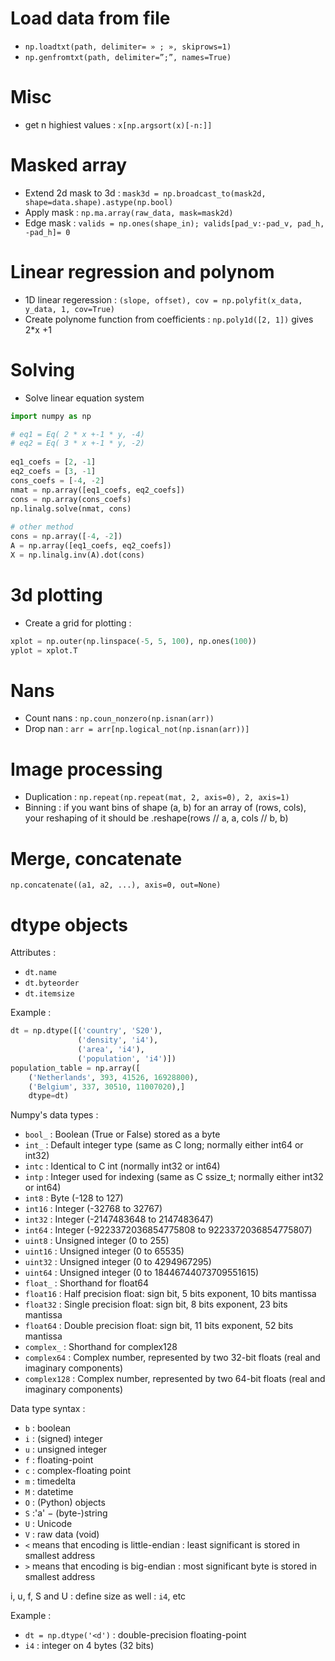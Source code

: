 # Load data from file 

 - `np.loadtxt(path, delimiter= » ; », skiprows=1)`
 - `np.genfromtxt(path, delimiter=”;”, names=True)`


# Misc

 - get n highiest values : `x[np.argsort(x)[-n:]]`


# Masked array

 - Extend 2d mask to 3d : `mask3d = np.broadcast_to(mask2d, shape=data.shape).astype(np.bool)`
 - Apply mask : `np.ma.array(raw_data, mask=mask2d)`
 - Edge mask : `valids = np.ones(shape_in); valids[pad_v:-pad_v, pad_h, -pad_h]= 0`


# Linear regression and polynom

 - 1D linear regeression : `(slope, offset), cov = np.polyfit(x_data, y_data, 1, cov=True)`
 - Create polynome function from coefficients  : `np.poly1d([2, 1])` gives 2\*x +1


# Solving

 - Solve linear equation system
```python
import numpy as np

# eq1 = Eq( 2 * x +-1 * y, -4)
# eq2 = Eq( 3 * x +-1 * y, -2)
 
eq1_coefs = [2, -1]
eq2_coefs = [3, -1]
cons_coefs = [-4, -2]
nmat = np.array([eq1_coefs, eq2_coefs])
cons = np.array(cons_coefs)
np.linalg.solve(nmat, cons)
 
# other method
cons = np.array([-4, -2])
A = np.array([eq1_coefs, eq2_coefs])
X = np.linalg.inv(A).dot(cons)
```


# 3d plotting
 - Create a grid for plotting : 
```python
xplot = np.outer(np.linspace(-5, 5, 100), np.ones(100))
yplot = xplot.T
```

# Nans

 - Count nans : `np.coun_nonzero(np.isnan(arr))`
 - Drop nan : `arr = arr[np.logical_not(np.isnan(arr))]`


# Image processing

 - Duplication : `np.repeat(np.repeat(mat, 2, axis=0), 2, axis=1)`
 - Binning : if you want bins of shape (a, b) for an array of (rows, cols), your reshaping of it should be .reshape(rows // a, a, cols // b, b)


# Merge, concatenate
`np.concatenate((a1, a2, ...), axis=0, out=None)`


# dtype objects

Attributes : 
 - `dt.name`
 - `dt.byteorder`
 - `dt.itemsize`

Example : 

```python
dt = np.dtype([('country', 'S20'),
               ('density', 'i4'), 
               ('area', 'i4'), 
               ('population', 'i4')])
population_table = np.array([
    ('Netherlands', 393, 41526, 16928800),
    ('Belgium', 337, 30510, 11007020),]
    dtype=dt)
```

Numpy's data types : 
 - `bool_` : Boolean (True or False) stored as a byte 
 - `int_` : Default integer type (same as C long; normally either int64 or int32) 
 - `intc` : Identical to C int (normally int32 or int64) 
 - `intp` : Integer used for indexing (same as C ssize_t; normally either int32 or int64) 
 - `int8` : Byte (-128 to 127) 
 - `int16` : Integer (-32768 to 32767) 
 - `int32` : Integer (-2147483648 to 2147483647) 
 - `int64` : Integer (-9223372036854775808 to 9223372036854775807) 
 - `uint8` : Unsigned integer (0 to 255) 
 - `uint16` : Unsigned integer (0 to 65535) 
 - `uint32` : Unsigned integer (0 to 4294967295) 
 - `uint64` : Unsigned integer (0 to 18446744073709551615) 
 - `float_` : Shorthand for float64 
 - `float16` : Half precision float: sign bit, 5 bits exponent, 10 bits mantissa 
 - `float32` : Single precision float: sign bit, 8 bits exponent, 23 bits mantissa 
 - `float64` : Double precision float: sign bit, 11 bits exponent, 52 bits mantissa 
 - `complex_` : Shorthand for complex128 
 - `complex64` : Complex number, represented by two 32-bit floats (real and imaginary components)
 - `complex128` : Complex number, represented by two 64-bit floats (real and imaginary components)

Data type syntax :

 - `b` : boolean
 - `i` : (signed) integer
 - `u` : unsigned integer
 - `f` : floating-point
 - `c` : complex-floating point
 - `m` : timedelta
 - `M` : datetime
 - `O` : (Python) objects
 - `S` :'a' − (byte-)string
 - `U` : Unicode
 - `V` : raw data (void)
 - `<` means that encoding is little-endian : least significant is stored in smallest address
 - `>` means that encoding is big-endian : most significant byte is stored in smallest address
 
i, u, f, S and U : define size as well : `i4`, etc

Example : 
 - `dt = np.dtype('<d')` : double-precision floating-point
 - `i4` : integer on 4 bytes (32 bits)
